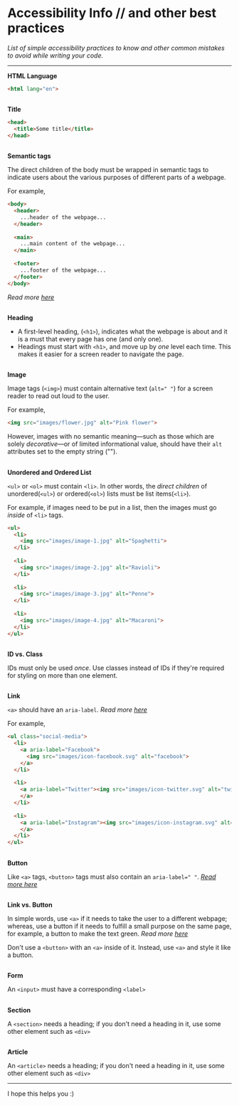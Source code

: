 # Accessibility Info // and other best practices
_List of simple accessibility practices to know and other common mistakes to avoid while writing your code._
<hr>

__HTML Language__

```html
<html lang="en">
```
##
__Title__

```html
<head>
  <title>Some title</title>
</head>
```
##
__Semantic tags__

The direct children of the body must be wrapped in semantic tags to indicate users about the various purposes of different parts of a webpage.

For example,
```html
<body>
  <header>
    ...header of the webpage...
  </header>
  
  <main>
    ...main content of the webpage...
  </main>
  
  <footer>
    ...footer of the webpage...
  </footer>
</body>
```
_Read more [here](https://www.w3.org/TR/wai-aria-practices/examples/landmarks/main.html)_
##
__Heading__

- A first-level heading, (`<h1>`), indicates what the webpage is about and it is a must that every page has one (and only one).
- Headings must start with `<h1>`, and move up by _one_ level each time. This makes it easier for a screen reader to navigate the page.
<!--
  For example,
  ```html
  <body>
    <header>
      <h1> ... </h1>
        ...
    </header>
    
    <main>
      <h2> ... </h2>
      
      <section>
        <h3> ... </h3>
        <p> ... </p>
      </section>
      
      <section>
        <h3> ... </h3>
        <p> ... </p>
      </section>
      
      <section>
        <h3> ... </h3>
        <p> ... </p>
        <h4> ... </h4>
        <p> ... </p>
      </section>
    </main>
    
    <footer> ... </footer>
  </body>
  ```
-->
##
__Image__

Image tags (`<img>`) must contain alternative text (`alt=" "`) for a screen reader to read out loud to the user.

For example,
```html
<img src="images/flower.jpg" alt="Pink flower">
```
However, images with no semantic meaning—such as those which are solely _decorative_—or of limited informational value, should have their `alt` attributes set to the empty string ("").
##
__Unordered and Ordered List__

`<ul>` or `<ol>` must contain `<li>`. In other words, the _direct children_ of unordered(`<ul>`) or ordered(`<ol>`) lists must be list items(`<li>`).

For example, if images need to be put in a list, then the images must go _inside_ of `<li>` tags.
```html
<ul>
  <li>
    <img src="images/image-1.jpg" alt="Spaghetti">
  </li>
  
  <li>
    <img src="images/image-2.jpg" alt="Ravioli">
  </li>
  
  <li>
    <img src="images/image-3.jpg" alt="Penne">
  </li>
  
  <li>
    <img src="images/image-4.jpg" alt="Macaroni">
  </li>
</ul>
```

##
__ID vs. Class__

IDs must only be used *once*. Use classes instead of IDs if they're required for styling on more than one element.

##
__Link__

`<a>` should have an `aria-label`. _Read more [here](https://dequeuniversity.com/rules/axe/3.5/link-name)_

For example,
```html
<ul class="social-media">
  <li>
    <a aria-label="Facebook">
      <img src="images/icon-facebook.svg" alt="facebook">
    </a>
  </li>
  
  <li>
    <a aria-label="Twitter"><img src="images/icon-twitter.svg" alt="twitter">
    </a>
  </li>
  
  <li>
    <a aria-label="Instagram"><img src="images/icon-instagram.svg" alt="instagram">
    </a>
  </li>
</ul>
```
##
__Button__

Like `<a>` tags, `<button>` tags must also contain an `aria-label=" "`. _[Read more here](https://dequeuniversity.com/rules/axe/3.5/button-name)_

##
__Link vs. Button__

In simple words, use `<a>` if it needs to take the user to a different webpage; whereas, use a button if it needs to fulfill a small purpose on the same page, for example, a button to make the text green.
_Read more [here](https://ux.iu.edu/writings/buttons-vs-links-basic/#:~:text=There%20are%20differences%20as%20to,affect%20the%20website%20at%20all.)_

Don't use a `<button>` with an `<a>` inside of it. Instead, use `<a>` and style it like a button.

##
__Form__

An `<input>` must have a corresponding `<label>`

##
__Section__

A `<section>` needs a heading; if you don't need a heading in it, use some other element such as `<div>`

##
__Article__

An `<article>` needs a heading; if you don't need a heading in it, use some other element such as `<div>`

<hr>

I hope this helps you :)
